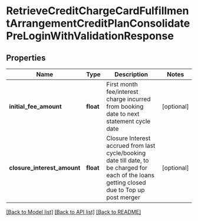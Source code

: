 # RetrieveCreditChargeCardFulfillmentArrangementCreditPlanConsolidatePreLoginWithValidationResponse

## Properties
Name | Type | Description | Notes
------------ | ------------- | ------------- | -------------
**initial_fee_amount** | **float** | First month fee/interest charge incurred from booking date to next statement cycle date | [optional] 
**closure_interest_amount** | **float** | Closure Interest accrued from last cycle/booking date till date, to be charged for each of the loans getting closed due to Top up post merger | [optional] 

[[Back to Model list]](../README.md#documentation-for-models) [[Back to API list]](../README.md#documentation-for-api-endpoints) [[Back to README]](../README.md)

